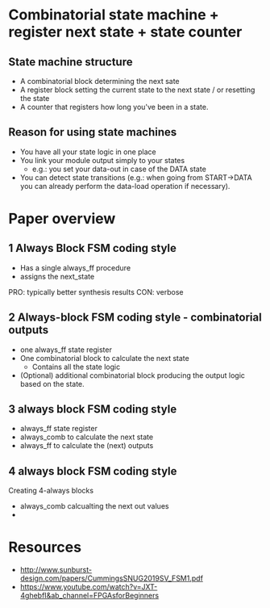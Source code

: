 # Combinatorial state machine + register next state + state counter
## State machine structure
- A combinatorial block determining the next sate
- A register block setting the current state to the next state / or resetting the state
- A counter that registers how long you've been in a state.

## Reason for using state machines
- You have all your state logic in one place
- You link your module output simply to your states
	- e.g.: you set your data-out in case of the DATA state
- You can detect state transitions (e.g.: when going from START->DATA you can already perform the data-load operation if necessary).

# Paper overview
## 1 Always Block FSM coding style
- Has a single always_ff procedure
- assigns the next_state

PRO: typically better synthesis results
CON: verbose

## 2 Always-block FSM coding style - combinatorial outputs

- one always_ff state register
- One combinatorial block to calculate the next state
	- Contains all the state logic
- (Optional) additional combinatorial block producing the output logic based on the state.

## 3 always block FSM coding style
- always_ff state register
- always_comb to calculate the next state
- always_ff to calculate the (next) outputs


## 4 always block FSM coding style
Creating 4-always blocks
- always_comb calcualting the next out values
- 

# Resources
- http://www.sunburst-design.com/papers/CummingsSNUG2019SV_FSM1.pdf
- https://www.youtube.com/watch?v=JXT-4ghebfI&ab_channel=FPGAsforBeginners
